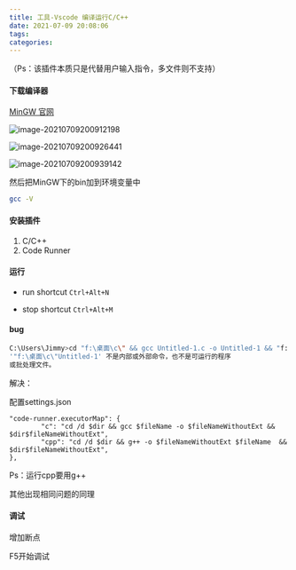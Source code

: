 ```yaml
---
title: 工具-Vscode 编译运行C/C++
date: 2021-07-09 20:08:06
tags:
categories:
---
```


（Ps：该插件本质只是代替用户输入指令，多文件则不支持）

#### 下载编译器

 [MinGW 官网](https://osdn.net/projects/mingw/)

![image-20210709200912198](https://picgo-freejim.oss-cn-beijing.aliyuncs.com/to_upload/image-20210709200912198.png)

![image-20210709200926441](https://picgo-freejim.oss-cn-beijing.aliyuncs.com/to_upload/image-20210709200926441.png)

![image-20210709200939142](https://picgo-freejim.oss-cn-beijing.aliyuncs.com/to_upload/image-20210709200939142.png)

然后把MinGW下的bin加到环境变量中

```bash
gcc -V
```

#### 安装插件

1. C/C++
2. Code Runner

#### 运行


- run shortcut `Ctrl+Alt+N`

- stop shortcut `Ctrl+Alt+M`



#### bug

```bash
C:\Users\Jimmy>cd "f:\桌面\c\" && gcc Untitled-1.c -o Untitled-1 && "f:\桌面\c\"Untitled-1
'"f:\桌面\c\"Untitled-1' 不是内部或外部命令，也不是可运行的程序
或批处理文件。
```

解决：

配置settings.json

```
"code-runner.executorMap": {
        "c": "cd /d $dir && gcc $fileName -o $fileNameWithoutExt && $dir$fileNameWithoutExt",
        "cpp": "cd /d $dir && g++ -o $fileNameWithoutExt $fileName  && $dir$fileNameWithoutExt",
},
```

Ps：运行cpp要用g++





其他出现相同问题的同理





#### 调试

增加断点

F5开始调试